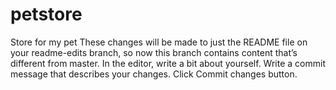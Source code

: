 # petstore
Store for my pet
These changes will be made to just the README file on your readme-edits branch, so now this branch contains content that’s different from master.
In the editor, write a bit about yourself.
Write a commit message that describes your changes.
Click Commit changes button.

